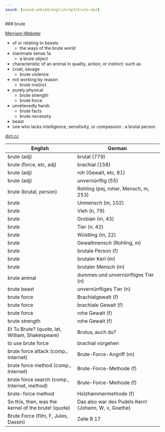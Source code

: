 ```yaml
---
sound: [sound:ankimd/english/mp3/brute.mp3]
---
```


\### brute

[Merriam-Webster](https://www.merriam-webster.com/dictionary/brute)

- of or relating to beasts
    - the ways of the brute world
- inanimate sense 1a
    - a brute object
- characteristic of an animal in quality, action, or instinct: such as
- cruel, savage
    - brute violence
- not working by reason
    - brute instinct
- purely physical
    - brute strength
    - brute force
- unrelievedly harsh
    - brute facts
    - brute necessity
- beast
- one who lacks intelligence, sensitivity, or compassion : a brutal person

[dict.cc](https://www.dict.cc/brute)

| English        | German       |
| -------------- | ------------ |
| brute (adj) | brutal (779) |
| brute (force, etc, adj) | brachial (158) |
| brute (adj) | roh (Gewalt, etc, 61) |
| brute (adj) | unvernünftig (55) |
| brute (brutal, person) | Rohling (pej, roher, Mensch, m, 253) |
| brute | Unmensch (m, 102) |
| brute | Vieh (n, 79) |
| brute | Grobian (m, 43) |
| brute | Tier (n, 42) |
| brute | Wüstling (m, 22) |
| brute | Gewaltmensch (Rohling, m) |
| brute | brutale Person (f) |
| brute | brutaler Kerl (m) |
| brute | brutaler Mensch (m) |
| brute animal | dummes und unvernünftiges Tier (n) |
| brute beast | unvernünftiges Tier (n) |
| brute force | Brachialgewalt (f) |
| brute force | brachiale Gewalt (f) |
| brute force | rohe Gewalt (f) |
| brute strength | rohe Gewalt (f) |
| Et Tu Brute? (quote, lat, William, Shakespeare) | Brutus, auch du? |
| to use brute force | brachial vorgehen |
| brute force attack (comp., Internet) | Brute-Force-Angriff (m) |
| brute force method (comp., Internet) | Brute-Force-Methode (f) |
| brute force search (comp., Internet, method) | Brute-Force-Methode (f) |
| brute-force method | Holzhammermethode (f) |
| So this, then, was the kernel of the brute! (quote) | Das also war des Pudels Kern! (Johann, W, v, Goethe) |
| Brute Force (film, F, Jules, Dassin) | Zelle R 17 |
